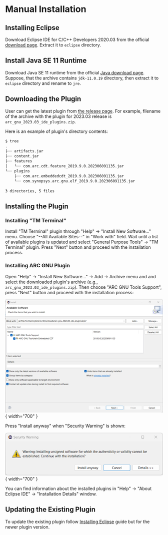 # Manual Installation

## Installing Eclipse

Download Eclipse IDE for C/C++ Developers 2020.03 from the
official [download page](https://www.eclipse.org/downloads/packages/release/2020-03/r/eclipse-ide-cc-developers-includes-incubating-components). Extract it to
`eclipse` directory.

## Install Java SE 11 Runtime

Download Java SE 11 runtime from the official [Java download page](https://www.oracle.com/java/technologies/javase/jdk11-archive-downloads.html). Suppose, that the archive contains `jdk-11.0.19`
directory, then extract it to `eclipse` directory and rename to `jre`.

## Downloading the Plugin

User can get the latest plugin from [the release page](https://github.com/foss-for-synopsys-dwc-arc-processors/toolchain/releases/).
For example, filename of the archive with the plugin for 2023.03 release
is `arc_gnu_2023.03_ide_plugins.zip`.

Here is an example of plugin's directory contents:

```text
$ tree
.
├── artifacts.jar
├── content.jar
├── features
│   └── com.arc.cdt.feature_2019.9.0.202306091135.jar
└── plugins
    ├── com.arc.embeddedcdt_2019.9.0.202306091135.jar
    └── com.synopsys.arc.gnu.elf_2019.9.0.202306091135.jar

3 directories, 5 files
```

## Installing the Plugin

### Installing "TM Terminal"

Install "TM Terminal" plugin through "Help" -> "Install New Software..." menu.
Choose "--All Available Sites--" in "Work with" field. Wait until a list of
available plugins is updated and select "General Purpose Tools" -> "TM Terminal"
plugin. Press "Next" button and proceed with the installation process.

### Installing ARC GNU Plugin

Open "Help" -> "Install New Software..." -> Add -> Archive menu and
and select the downloaded plugin's archive (e.g., `arc_gnu_2023.03_ide_plugins.zip`).
Then choose "ARC GNU Tools Support", press "Next" button and proceed with
the installation process:

![Choose Eclipse plugin](images/eclipse_plugin.png){ width="700" }

Press "Install anyway" when "Security Warning" is shown:

![Security Warning](images/warning.png){ width="700" }

You can find information about the installed plugins in
"Help" -> "About Eclipse IDE" -> "Installation Details" window.

## Updating the Existing Plugin

To update the existing plugin follow [Installing Eclipse](#installing-eclipse)
guide but for the newer plugin version.
